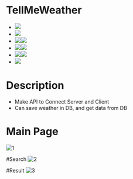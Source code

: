 # TellMeWeather
- <img src="https://img.shields.io/badge/PyCharm-lightgrey?style=flat&logo=PyCharm&logoColor=000000"/>
- <img src="https://img.shields.io/badge/HTML5-orange?style=flat&logo=HTML5&logoColor=E34F26"/>
- <img src="https://img.shields.io/badge/Css3-yellowgreen?style=flat&logo=Css3&logoColor=1572B6"/><img src="https://img.shields.io/badge/Bootstrap-blueviolet?style=flat&logo=Bootstrap&logoColor=7952B3"/>
- <img src="https://img.shields.io/badge/JavaScript-yellow?style=flat&logo=JavaScript&logoColor=F7DF1E"/><img src="https://img.shields.io/badge/jQuery-9cf?style=flat&logo=jQuery&logoColor=0769AD"/>
- <img src="https://img.shields.io/badge/Python-9cf?style=flat&logo=Python&logoColor=3776AB"/><img src="https://img.shields.io/badge/Flask-lightgrey?style=flat&logo=Flask&logoColor=000000"/>
- <img src="https://img.shields.io/badge/MongoDB-success?style=flat&logo=MongoDB&logoColor=47A248"/>

# Description
- Make API to Connect Server and Client
- Can save weather in DB, and get data from DB


# Main Page
![1](https://user-images.githubusercontent.com/59503331/166301342-3e5af72b-0ef1-4e38-96a3-107ac062664f.PNG)

#Search
![2](https://user-images.githubusercontent.com/59503331/166301345-d95d2772-83a9-40c3-90f5-019eedb3898d.PNG)

#Result
![3](https://user-images.githubusercontent.com/59503331/166301347-a482c960-469d-4e0b-9680-bfb482b73efa.PNG)
